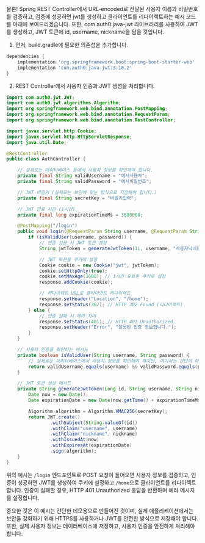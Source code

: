 물론! Spring REST Controller에서 URL-encoded로 전달된 사용자 이름과 비밀번호를 검증하고, 검증에 성공하면 jwt를 생성하고 클라이언트를 리다이렉트하는 예시 코드를 아래에 보여드리겠습니다. 또한, com.auth0:java-jwt 라이브러리를 사용하여 JWT를 생성하고, JWT 토큰에 id, username, nickname을 담을 것입니다.

1. 먼저, build.gradle에 필요한 의존성을 추가합니다.

```groovy
dependencies {
    implementation 'org.springframework.boot:spring-boot-starter-web'
    implementation 'com.auth0:java-jwt:3.18.2'
}
```

2. REST Controller에서 사용자 인증과 JWT 생성을 처리합니다.

```java
import com.auth0.jwt.JWT;
import com.auth0.jwt.algorithms.Algorithm;
import org.springframework.web.bind.annotation.PostMapping;
import org.springframework.web.bind.annotation.RequestParam;
import org.springframework.web.bind.annotation.RestController;

import javax.servlet.http.Cookie;
import javax.servlet.http.HttpServletResponse;
import java.util.Date;

@RestController
public class AuthController {

    // 실제로는 데이터베이스 등에서 사용자 정보를 확인해야 합니다.
    private final String validUsername = "예시사용자";
    private final String validPassword = "예시비밀번호";

    // JWT 비밀키 (실제로는 보안에 맞는 방식으로 저장해야 합니다.)
    private final String secretKey = "비밀키입력";

    // JWT 만료 시간 (1시간)
    private final long expirationTimeMs = 3600000;

    @PostMapping("/login")
    public void login(@RequestParam String username, @RequestParam String password, HttpServletResponse response) {
        if (isValidUser(username, password)) {
            // 인증 성공 시 JWT 토큰 생성
            String jwtToken = generateJwtToken(1L, username, "사용자닉네임");

            // JWT 토큰을 쿠키에 설정
            Cookie cookie = new Cookie("jwt", jwtToken);
            cookie.setHttpOnly(true);
            cookie.setMaxAge(3600); // 1시간 유효한 쿠키로 설정
            response.addCookie(cookie);

            // 리다이렉트 URL로 클라이언트 리다이렉트
            response.setHeader("Location", "/home");
            response.setStatus(302); // HTTP 302 Found (리다이렉트)
        } else {
            // 인증 실패 시 에러 처리
            response.setStatus(401); // HTTP 401 Unauthorized
            response.setHeader("Error", "잘못된 인증 정보입니다.");
        }
    }

    // 사용자 인증을 확인하는 메서드
    private boolean isValidUser(String username, String password) {
        // 실제로는 데이터베이스에서 사용자 정보를 확인해야 하지만, 여기서는 간단히 하드코딩합니다.
        return validUsername.equals(username) && validPassword.equals(password);
    }

    // JWT 토큰 생성 메서드
    private String generateJwtToken(Long id, String username, String nickname) {
        Date now = new Date();
        Date expirationDate = new Date(now.getTime() + expirationTimeMs);

        Algorithm algorithm = Algorithm.HMAC256(secretKey);
        return JWT.create()
                .withSubject(String.valueOf(id))
                .withClaim("username", username)
                .withClaim("nickname", nickname)
                .withIssuedAt(now)
                .withExpiresAt(expirationDate)
                .sign(algorithm);
    }
}
```

위의 예시는 `/login` 엔드포인트로 POST 요청이 들어오면 사용자 정보를 검증하고, 인증이 성공하면 JWT를 생성하여 쿠키에 설정하고 `/home`으로 클라이언트를 리다이렉트합니다. 인증이 실패할 경우, HTTP 401 Unauthorized 응답을 반환하며 에러 메시지를 설정합니다.

중요한 것은 이 예시는 간단한 데모용으로 만들어진 것이며, 실제 애플리케이션에서는 보안을 강화하기 위해 HTTPS를 사용하거나 JWT를 안전한 방식으로 저장해야 합니다. 또한, 실제 사용자 정보는 데이터베이스에 저장하고, 사용자 인증을 안전하게 처리해야 합니다.
